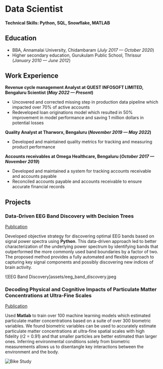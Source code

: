 # Data Scientist

#### Technical Skills: Python, SQL, Snowflake, MATLAB

## Education
- BBA, Annamalai University, Chidambaram (_July 2017 — October 2020_)								       		
- Higher secondary education, Gurukulam Public School, Thrissur (_January 2010 — June 2012_)
  

## Work Experience
**Revenue cycle management Analyst at QUEST INFOSOFT LIMITED, Bengaluru  Scientist (_May 2022 — Present_)**
- Uncovered and corrected missing step in production data pipeline which impacted over 70% of active accounts
- Redeveloped loan originations model which resulted in 50% improvement in model performance and saving 1 million dollars in potential losses

**Quality Analyst at Tharworx, Bengaluru (_November 2019 — May 2022_)**
- Developed and maintained quality metrics for tracking and measuring product performance

**Accounts receivables at Omega Healthcare, Bengaluru (_October 2017 — November 2019_)**
- Developed and maintained a system for tracking accounts receivable and accounts payable
- Reconciled accounts payable and accounts receivable to ensure accurate financial records

  
## Projects
### Data-Driven EEG Band Discovery with Decision Trees
[Publication](https://www.mdpi.com/1424-8220/22/8/3048)

Developed objective strategy for discovering optimal EEG bands based on signal power spectra using **Python**. This data-driven approach led to better characterization of the underlying power spectrum by identifying bands that outperformed the more commonly used band boundaries by a factor of two. The proposed method provides a fully automated and flexible approach to capturing key signal components and possibly discovering new indices of brain activity.

![EEG Band Discovery]assets/eeg_band_discovery.jpeg

### Decoding Physical and Cognitive Impacts of Particulate Matter Concentrations at Ultra-Fine Scales
[Publication](https://www.mdpi.com/1424-8220/22/11/4240)

Used **Matlab** to train over 100 machine learning models which estimated particulate matter concentrations based on a suite of over 300 biometric variables. We found biometric variables can be used to accurately estimate particulate matter concentrations at ultra-fine spatial scales with high fidelity (r2 = 0.91) and that smaller particles are better estimated than larger ones. Inferring environmental conditions solely from biometric measurements allows us to disentangle key interactions between the environment and the body.

![Bike Study](/assets/img/bike_study.jpeg)

